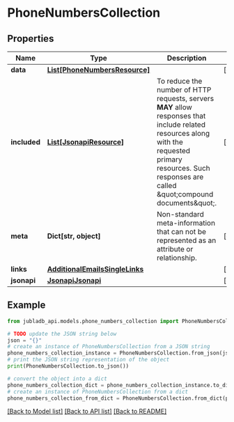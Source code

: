 # PhoneNumbersCollection


## Properties

Name | Type | Description | Notes
------------ | ------------- | ------------- | -------------
**data** | [**List[PhoneNumbersResource]**](PhoneNumbersResource.md) |  | [optional] 
**included** | [**List[JsonapiResource]**](JsonapiResource.md) | To reduce the number of HTTP requests, servers **MAY** allow responses that include related resources along with the requested primary resources. Such responses are called \&quot;compound documents\&quot;. | [optional] 
**meta** | **Dict[str, object]** | Non-standard meta-information that can not be represented as an attribute or relationship. | [optional] 
**links** | [**AdditionalEmailsSingleLinks**](AdditionalEmailsSingleLinks.md) |  | [optional] 
**jsonapi** | [**JsonapiJsonapi**](JsonapiJsonapi.md) |  | [optional] 

## Example

```python
from jubladb_api.models.phone_numbers_collection import PhoneNumbersCollection

# TODO update the JSON string below
json = "{}"
# create an instance of PhoneNumbersCollection from a JSON string
phone_numbers_collection_instance = PhoneNumbersCollection.from_json(json)
# print the JSON string representation of the object
print(PhoneNumbersCollection.to_json())

# convert the object into a dict
phone_numbers_collection_dict = phone_numbers_collection_instance.to_dict()
# create an instance of PhoneNumbersCollection from a dict
phone_numbers_collection_from_dict = PhoneNumbersCollection.from_dict(phone_numbers_collection_dict)
```
[[Back to Model list]](../README.md#documentation-for-models) [[Back to API list]](../README.md#documentation-for-api-endpoints) [[Back to README]](../README.md)


